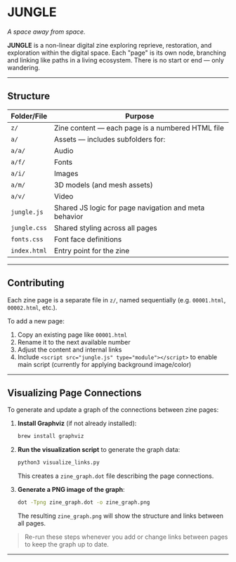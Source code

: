 # JUNGLE

*A space away from space.*

**JUNGLE** is a non-linear digital zine exploring reprieve, restoration, and exploration within the digital space. Each
"page" is its own node, branching and linking like paths in a living ecosystem. There is no start or end — only
wandering.

---

## Structure

| Folder/File   | Purpose                                                  |
|---------------|----------------------------------------------------------|
| `z/`          | Zine content — each page is a numbered HTML file         |
| `a/`          | Assets — includes subfolders for:                        |
| `a/a/`        | Audio                                                    |
| `a/f/`        | Fonts                                                    |
| `a/i/`        | Images                                                   |
| `a/m/`        | 3D models (and mesh assets)                              |
| `a/v/`        | Video                                                    |
| `jungle.js`   | Shared JS logic for page navigation and meta behavior    |
| `jungle.css`  | Shared styling across all pages                          |
| `fonts.css`   | Font face definitions                                    |
| `index.html`  | Entry point for the zine                                 |

---

## Contributing

Each zine page is a separate file in `z/`, named sequentially (e.g. `00001.html`, `00002.html`, etc.).

To add a new page:

1. Copy an existing page like `00001.html`
2. Rename it to the next available number
3. Adjust the content and internal links
4. Include `<script src="jungle.js" type="module"></script>` to enable main script (currently for applying background image/color)

---

## Visualizing Page Connections

To generate and update a graph of the connections between zine pages:

1. **Install Graphviz** (if not already installed):

    ```sh
    brew install graphviz
    ```

2. **Run the visualization script** to generate the graph data:

    ```sh
    python3 visualize_links.py
    ```

    This creates a `zine_graph.dot` file describing the page connections.

3. **Generate a PNG image of the graph**:

    ```sh
    dot -Tpng zine_graph.dot -o zine_graph.png
    ```

    The resulting `zine_graph.png` will show the structure and links between all pages.

> Re-run these steps whenever you add or change links between pages to keep the graph up to date.

---